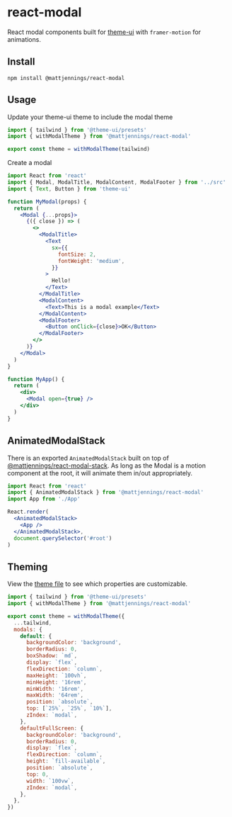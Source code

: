 # react-modal

React modal components built for [theme-ui](https://github.com/system-ui/theme-ui) with `framer-motion` for animations.

## Install

```
npm install @mattjennings/react-modal
```

## Usage

Update your theme-ui theme to include the modal theme

```jsx
import { tailwind } from '@theme-ui/presets'
import { withModalTheme } from '@mattjennings/react-modal'

export const theme = withModalTheme(tailwind)
```

Create a modal

```jsx
import React from 'react'
import { Modal, ModalTitle, ModalContent, ModalFooter } from '../src'
import { Text, Button } from 'theme-ui'

function MyModal(props) {
  return (
    <Modal {...props}>
      {({ close }) => (
        <>
          <ModalTitle>
            <Text
              sx={{
                fontSize: 2,
                fontWeight: 'medium',
              }}
            >
              Hello!
            </Text>
          </ModalTitle>
          <ModalContent>
            <Text>This is a modal example</Text>
          </ModalContent>
          <ModalFooter>
            <Button onClick={close}>OK</Button>
          </ModalFooter>
        </>
      )}
    </Modal>
  )
}

function MyApp() {
  return (
    <div>
      <Modal open={true} />
    </div>
  )
}
```

## AnimatedModalStack

There is an exported `AnimatedModalStack` built on top of [@mattjennings/react-modal-stack](https://github.com/mattjennings/react-modal-stack). As long as the Modal is a motion component at the root, it will animate them in/out appropriately.

```jsx
import React from 'react'
import { AnimatedModalStack } from '@mattjennings/react-modal'
import App from './App'

React.render(
  <AnimatedModalStack>
    <App />
  </AnimatedModalStack>,
  document.querySelector('#root')
)
```

## Theming

View the [theme file](./src/theme.ts) to see which properties are customizable.

```jsx
import { tailwind } from '@theme-ui/presets'
import { withModalTheme } from '@mattjennings/react-modal'

export const theme = withModalTheme({
  ...tailwind,
  modals: {
    default: {
      backgroundColor: 'background',
      borderRadius: 0,
      boxShadow: `md`,
      display: `flex`,
      flexDirection: `column`,
      maxHeight: `100vh`,
      minHeight: '16rem',
      minWidth: '16rem',
      maxWidth: '64rem',
      position: `absolute`,
      top: [`25%`, `25%`, `10%`],
      zIndex: `modal`,
    },
    defaultFullScreen: {
      backgroundColor: 'background',
      borderRadius: 0,
      display: `flex`,
      flexDirection: `column`,
      height: `fill-available`,
      position: `absolute`,
      top: 0,
      width: `100vw`,
      zIndex: `modal`,
    },
  },
})
```
